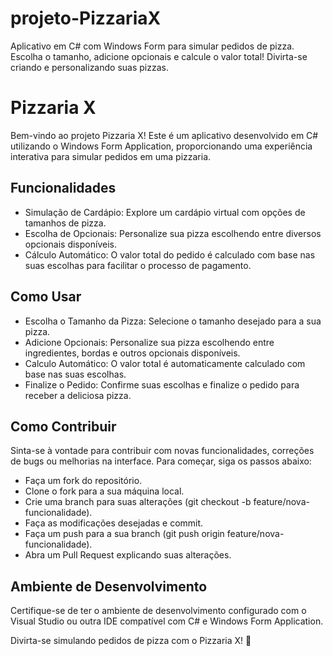 # projeto-PizzariaX
Aplicativo em C# com Windows Form para simular pedidos de pizza. Escolha o tamanho, adicione opcionais e calcule o valor total! Divirta-se criando e personalizando suas pizzas.

# Pizzaria X

Bem-vindo ao projeto Pizzaria X! Este é um aplicativo desenvolvido em C# utilizando o Windows Form Application, proporcionando uma experiência interativa para simular pedidos em uma pizzaria.

## Funcionalidades

* Simulação de Cardápio: Explore um cardápio virtual com opções de tamanhos de pizza.
* Escolha de Opcionais: Personalize sua pizza escolhendo entre diversos opcionais disponíveis.
* Cálculo Automático: O valor total do pedido é calculado com base nas suas escolhas para facilitar o processo de pagamento.

## Como Usar

* Escolha o Tamanho da Pizza: Selecione o tamanho desejado para a sua pizza.
* Adicione Opcionais: Personalize sua pizza escolhendo entre ingredientes, bordas e outros opcionais disponíveis.
* Calculo Automático: O valor total é automaticamente calculado com base nas suas escolhas.
* Finalize o Pedido: Confirme suas escolhas e finalize o pedido para receber a deliciosa pizza.

## Como Contribuir

Sinta-se à vontade para contribuir com novas funcionalidades, correções de bugs ou melhorias na interface. Para começar, siga os passos abaixo:

* Faça um fork do repositório.
* Clone o fork para a sua máquina local.
* Crie uma branch para suas alterações (git checkout -b feature/nova-funcionalidade).
* Faça as modificações desejadas e commit.
* Faça um push para a sua branch (git push origin feature/nova-funcionalidade).
* Abra um Pull Request explicando suas alterações.

## Ambiente de Desenvolvimento

Certifique-se de ter o ambiente de desenvolvimento configurado com o Visual Studio ou outra IDE compatível com C# e Windows Form Application.

Divirta-se simulando pedidos de pizza com o Pizzaria X! 🍕
